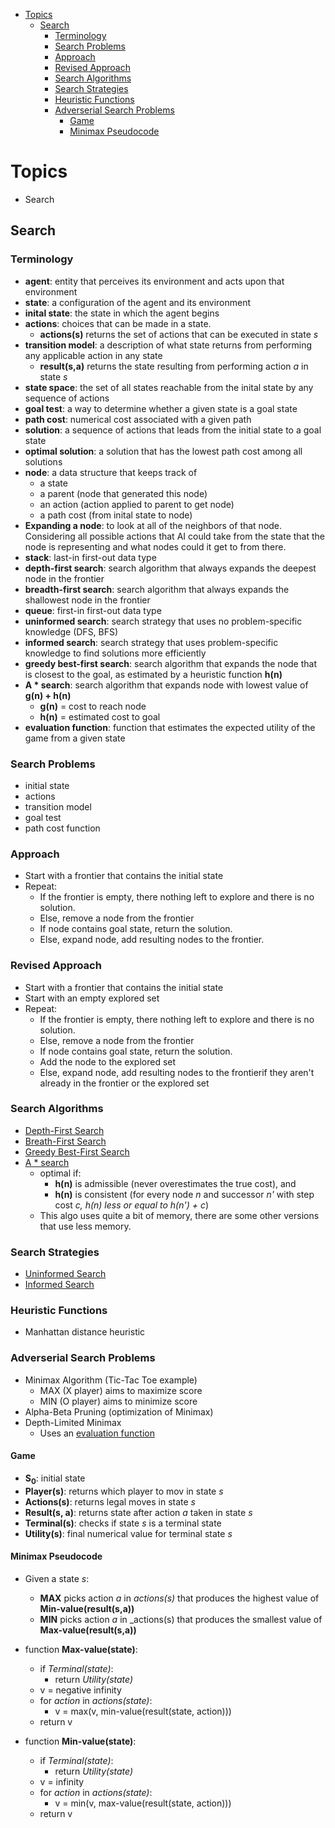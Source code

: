 - [Topics](#topics)
  - [Search](#search)
    - [Terminology](#terminology)
    - [Search Problems](#search-problems)
    - [Approach](#approach)
    - [Revised Approach](#revised-approach)
    - [Search Algorithms](#search-algorithms)
    - [Search Strategies](#search-strategies)
    - [Heuristic Functions](#heuristic-functions)
    - [Adverserial Search Problems](#adverserial-search-problems)
      - [Game](#game)
      - [Minimax Pseudocode](#minimax-pseudocode)

# Topics

- Search

## Search

### Terminology

- __agent__: entity that perceives its environment and acts upon that environment
- __state__: a configuration of the agent and its environment
- __inital state__: the state in which the agent begins
- __actions__: choices that can be made in a state. 
    - __actions(s)__ returns the set of actions that can be executed in state _s_
- __transition model__: a description of what state returns from performing any applicable action in any state
    - __result(s,a)__ returns the state resulting from performing action _a_ in state _s_
- __state space__: the set of all states reachable from the inital state by any sequence of actions
- __goal test__: a way to determine whether a given state is a goal state
- __path cost__: numerical cost associated with a given path
- __solution__: a sequence of actions that leads from the initial state to a goal state
- __optimal solution__: a solution that has the lowest path cost among all solutions
- __node__: a data structure that keeps track of
    - a state
    - a parent (node that generated this node)
    - an action (action applied to parent to get node)
    - a path cost (from inital state to node)
- __Expanding a node__: to look at all of the neighbors of that node. Considering all possible actions that AI could take from the state that the node is representing and what nodes could it get to from there.
- __stack__: last-in first-out data type
- __depth-first search__: search algorithm that always expands the deepest node in the frontier
- __breadth-first search__: search algorithm that always expands the shallowest node in the frontier
- __queue__: first-in first-out data type
- __uninformed search__: search strategy that uses no problem-specific knowledge (DFS, BFS)
- __informed search__: search strategy that uses problem-specific knowledge to find solutions more efficiently
- __greedy best-first search__: search algorithm that expands the node that is closest to the goal, as estimated by a heuristic function __h(n)__
- __A * search__: search algorithm that expands node with lowest value of __g(n) + h(n)__
  - __g(n)__ = cost to reach node
  - __h(n)__ = estimated cost to goal
- __evaluation function__: function that estimates the expected utility of the game from a given state

### Search Problems

- initial state
- actions
- transition model
- goal test
- path cost function

### Approach

- Start with a frontier that contains the initial state
- Repeat:
    - If the frontier is empty, there nothing left to explore and there is no solution.
    - Else, remove a node from the frontier
    - If node contains goal state, return the solution.
    - Else, expand node, add resulting nodes to the frontier.

### Revised Approach

- Start with a frontier that contains the initial state
- Start with an empty explored set
- Repeat:
    - If the frontier is empty, there nothing left to explore and there is no solution.
    - Else, remove a node from the frontier
    - If node contains goal state, return the solution.
    - Add the node to the explored set
    - Else, expand node, add resulting nodes to the frontierif they aren't already in the frontier or the explored set

### Search Algorithms

- [Depth-First Search](#terminology)
- [Breath-First Search](#terminology)
- [Greedy Best-First Search](#terminology)
- [A * search](#terminology)
  - optimal if:
    - __h(n)__ is admissible (never overestimates the true cost), and
    - __h(n)__ is consistent (for every node _n_ and successor _n'_ with step cost _c, h(n) less or equal to h(n') + c_)
  - This algo uses quite a bit of memory, there are some other versions that use less memory.

### Search Strategies

- [Uninformed Search](#terminology)
- [Informed Search](#terminology)

### Heuristic Functions

- Manhattan distance heuristic

### Adverserial Search Problems

- Minimax Algorithm (Tic-Tac Toe example)
  - MAX (X player) aims to maximize score
  - MIN (O player) aims to minimize score
- Alpha-Beta Pruning (optimization of Minimax)
- Depth-Limited Minimax
  - Uses an [evaluation function](#terminology)


#### Game

- __S<sub>0</sub>__: initial state
- __Player(s)__: returns which player to mov in state _s_
- __Actions(s)__: returns legal moves in state _s_
- __Result(s, a)__: returns state after action _a_ taken in state _s_
- __Terminal(s)__: checks if state _s_ is a terminal state
- __Utility(s)__: final numerical value for terminal state _s_


#### Minimax Pseudocode

- Given a state _s_:
  - __MAX__ picks action _a_ in _actions(s)_ that produces the highest value of __Min-value(result(s,a))__
  - __MIN__ picks action _a_ in _actions(s) that produces the smallest value of __Max-value(result(s,a))__

- function __Max-value(state)__:
  - if _Terminal(state)_:
    - return _Utility(state)_
  - v = negative infinity
  - for _action_ in _actions(state)_:
    - v = max(v, min-value(result(state, action)))
  - return v

- function __Min-value(state)__:
  - if _Terminal(state)_:
    - return _Utility(state)_
  - v = infinity
  - for _action_ in _actions(state)_:
    - v = min(v, max-value(result(state, action)))
  - return v
